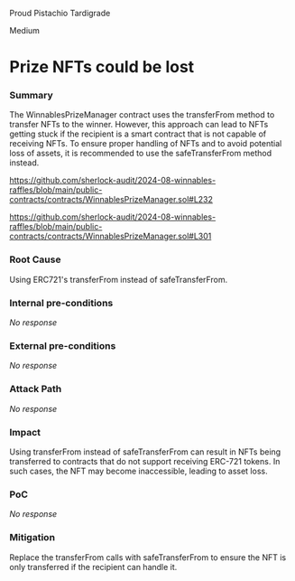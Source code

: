 Proud Pistachio Tardigrade

Medium

# Prize NFTs could be lost

### Summary

The WinnablesPrizeManager contract uses the transferFrom method to transfer NFTs to the winner. However, this approach can lead to NFTs getting stuck if the recipient is a smart contract that is not capable of receiving NFTs. To ensure proper handling of NFTs and to avoid potential loss of assets, it is recommended to use the safeTransferFrom method instead.

https://github.com/sherlock-audit/2024-08-winnables-raffles/blob/main/public-contracts/contracts/WinnablesPrizeManager.sol#L232

https://github.com/sherlock-audit/2024-08-winnables-raffles/blob/main/public-contracts/contracts/WinnablesPrizeManager.sol#L301

### Root Cause

Using ERC721's transferFrom instead of safeTransferFrom.

### Internal pre-conditions

_No response_

### External pre-conditions

_No response_

### Attack Path

_No response_

### Impact

Using transferFrom instead of safeTransferFrom can result in NFTs being transferred to contracts that do not support receiving ERC-721 tokens. In such cases, the NFT may become inaccessible, leading to asset loss.


### PoC

_No response_

### Mitigation

Replace the transferFrom calls with safeTransferFrom to ensure the NFT is only transferred if the recipient can handle it.